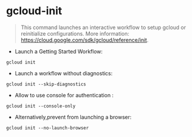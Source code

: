 # gcloud-init

> This command launches an interactive workflow to setup gcloud or reinitialize configurations.
> More information: <https://cloud.google.com/sdk/gcloud/reference/init>.

- Launch a Getting Started Workflow:

`gcloud init`

- Launch a workflow without diagnostics:

`gcloud init --skip-diagnostics`

- Allow to use console for authentication :

`gcloud init --console-only`

- Alternatively,prevent from launching a browser: 

`gcloud init --no-launch-browser`
